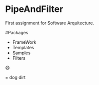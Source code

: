 # PipeAndFilter
First assignment for Software Arquitecture.

#Packages

* FrameWork
* Templates
* Samples
* Filters

:smile:

= dog dirt

